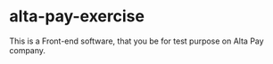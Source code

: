 # alta-pay-exercise
This is a Front-end software, that you be for test purpose on Alta Pay company.
